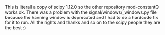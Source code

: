 This is literall a copy of scipy 1.12.0 so the other repository mod-constantQ works ok. There was a problem with the signal/windows/_windows.py file because the hanning window is deprecated and I had to do a hardcode fix for it to run. All the rights and thanks and so on to the scipy people they are the best :)
